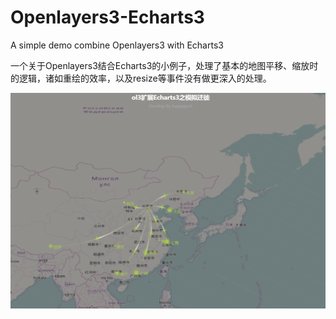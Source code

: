 # Openlayers3-Echarts3

A simple demo  combine Openlayers3 with Echarts3

一个关于Openlayers3结合Echarts3的小例子，处理了基本的地图平移、缩放时的逻辑，诸如重绘的效率，以及resize等事件没有做更深入的处理。

![效果图](/images/1.png)
